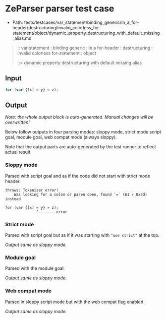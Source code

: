 # ZeParser parser test case

- Path: tests/testcases/var_statement/binding_generic/in_a_for-header/destructuring/invalid_colorless_for-statement/object/dynamic_property_destructuring_with_default_missing_alias.md

> :: var statement : binding generic : in a for-header : destructuring : invalid colorless for-statement : object
>
> ::> dynamic property destructuring with default missing alias

## Input

`````js
for (var {[x] = y} = z);
`````

## Output

_Note: the whole output block is auto-generated. Manual changes will be overwritten!_

Below follow outputs in four parsing modes: sloppy mode, strict mode script goal, module goal, web compat mode (always sloppy).

Note that the output parts are auto-generated by the test runner to reflect actual result.

### Sloppy mode

Parsed with script goal and as if the code did not start with strict mode header.

`````
throws: Tokenizer error!
    Was looking for a colon or paren open, found `=` (61 / 0x3d) instead

for (var {[x] = y} = z);
              ^------- error
`````

### Strict mode

Parsed with script goal but as if it was starting with `"use strict"` at the top.

_Output same as sloppy mode._

### Module goal

Parsed with the module goal.

_Output same as sloppy mode._

### Web compat mode

Parsed in sloppy script mode but with the web compat flag enabled.

_Output same as sloppy mode._

